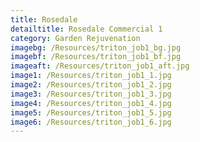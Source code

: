 ```yaml
---
title: Rosedale
detailtitle: Rosedale Commercial 1
category: Garden Rejuvenation
imagebg: /Resources/triton_job1_bg.jpg
imagebf: /Resources/triton_job1_bf.jpg
imageaft: /Resources/triton_job1_aft.jpg
image1: /Resources/triton_job1_1.jpg
image2: /Resources/triton_job1_2.jpg
image3: /Resources/triton_job1_3.jpg
image4: /Resources/triton_job1_4.jpg
image5: /Resources/triton_job1_5.jpg
image6: /Resources/triton_job1_6.jpg
---
```

<div class="job_img_cont">
    <div class="job_img_col">
        <div class="job_img_holder">
            <img src="{{ image1 }}" alt="">
        </div>
        <div class="job_img_holder">
            <img src="{{ image2 }}" alt="">
        </div>
        <div class="job_img_holder">
            <img src="{{ image3 }}" alt="">
        </div>
    </div>
    <div class="job_img_col">
        <div class="job_img_holder">
            <img src="{{ image4 }}" alt="">
        </div>
        <div class="job_img_holder">
            <img src="{{ image5 }}" alt="">
        </div>
        <div class="job_img_holder">
            <img src="{{ image6 }}" alt="">
        </div>
    </div>
</div>